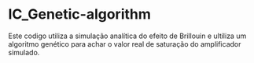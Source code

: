 # IC_Genetic-algorithm

Este codigo utiliza a simulação analítica do efeito de Brillouin e ultiliza um algoritmo genético para achar o valor real de saturação do amplificador simulado.